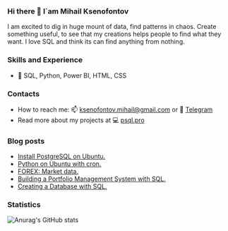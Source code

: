 ### Hi there 👋 I`am Mihail Ksenofontov
I am excited to dig in huge mount of data, find patterns in chaos. Create something useful, to see that my creations helps people to find what they want. 
I love SQL and think its can find anything from nothing.

### Skills and Experience
* 💼 SQL, Python, Power BI, HTML, CSS

### Contacts
* How to reach me: 📫 ksenofontov.mihail@gmail.com or 💬 [Telegram](https://t.me/psqlpro)
* Read more about my projects at 💻 [psql.pro](https://www.psql.pro)

### Blog posts
<!-- BLOG-POST-LIST:START -->
- [Install PostgreSQL on Ubuntu.](https://psql.pro/install-postgresql-on-ubuntu/)
- [Python on Ubuntu with cron.](https://psql.pro/python-on-ubuntu-with-cron/)
- [FOREX: Market data.](https://psql.pro/forex-market-data/)
- [Building a Portfolio Management System with SQL.](https://psql.pro/building-a-portfolio-management-system-with-sql/)
- [Creating a Database with SQL.](https://psql.pro/creating-a-database-and-a-table/)
<!-- BLOG-POST-LIST:END -->

### Statistics

![Anurag's GitHub stats](https://github-readme-stats.vercel.app/api?username=KsenoLv&show_icons=true&theme=transparent)
